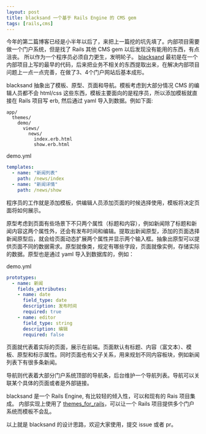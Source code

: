 ```yaml
---
layout: post
title: blacksand 一个基于 Rails Engine 的 CMS gem
tags: [rails,cms]
---
```


今年的第二篇博客已经是小半年以后了，来把上一篇挖的坑先填了。内部项目需要做一个门户系统，但是找了 Rails 其他 CMS gem 以后发现没有能用的东西，有点沮丧。
所以作为一个程序员必须自力更生，发明轮子。
[blacksand](https://github.com/microwisesystem/blacksand) 最初是在一个内部项目上写的最早的代码，后来把业务不相关的东西提取出来，在解决内部项目问题上一点一点完善，在做了3、4个门户网站后基本成形。

blacksand 抽象出了模板、原型、页面和导航。模板考虑到大部分情况 CMS 的编辑人员都不会 html/css 这些东西，模板主要面向的是程序员，所以添加模板就直接在 Rails 项目写 erb, 然后通过 yaml 导入到数据。例如下面:

```
app/
  themes/
    demo/
      views/
        news/
          index.erb.html
          show.erb.html
```

demo.yml
```yaml
templates:
  - name: "新闻列表"
    path: /news/index
  - name: "新闻详情"
    path: /news/show
```

程序员的工作就是添加模板，供编辑人员添加页面的时候选择使用，模板将决定页面将如何展示。

原型考虑到页面有些场景下不只两个属性（标题和内容），例如新闻除了标题和新闻内容这两个属性外，还会有发布时间和编辑。提取出新闻原型，添加的页面选择新闻原型后，就会给页面动态扩展两个属性并显示两个输入框。抽象出原型可以提供页面不同的数据需求。原型就像类，规定有哪些字段，页面就像实例，存储实际的数据。原型也是通过 yaml 导入到数据库的，例如：

demo.yml
```yaml
prototypes:
  - name: 新闻
    fields_attributes:
    - name: date
      field_type: date
      description: 发布时间
      required: true
    - name: editor
      field_type: string
      description: 编辑
      required: false
```

页面就代表着实际的页面，展示在前端。页面默认有标题、内容（富文本）、模板、原型和标示属性。同时页面也有父子关系，用来规划不同内容板块，例如新闻列表下有很多条新闻。

导航则代表着大部分门户系统顶部的导航条，后台维护一个导航列表。导航可以关联某个具体的页面或者是外部链接。

blacksand 是一个 Rails Engine, 有比较轻的倾入性，可以和现有的 Rais 项目集成。 内部实现上使用了 [themes_for_rails](https://github.com/chamnap/themes_on_rails)，可以让一个 Rails 项目提供多个门户系统而模板不会乱。

以上就是 blacksand 的设计思路，欢迎大家使用，提交 issue 或者 pr。
